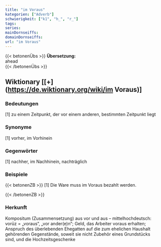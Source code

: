 ```yaml
---
title: "im Voraus"
kategorien: ["Adverb"]
schwierigkeit: ["k1", "h_", "r_"]
tags:
series:
mainDornseiffs:
domainDornseiffs:
url: "im Voraus"
---
```


{{< betonenÜbs >}}
**Übersetzung:**  
ahead  
{{< /betonenÜbs >}}

## Wiktionary [[+](https://de.wiktionary.org/wiki/im Voraus)]

### Bedeutungen
[1] zu einem Zeitpunkt, der vor einem anderen, bestimmten Zeitpunkt liegt  

### Synonyme
[1] vorher, im Vorhinein  

### Gegenwörter
[1] nachher, im Nachhinein, nachträglich  

### Beispiele
{{< betonenZB >}}
[1] Die Ware muss im Voraus bezahlt werden.  

{{< /betonenZB >}}
### Herkunft
Kompositum (Zusammensetzung) aus vor und aus – mittelhochdeutsch: vorūz = „voraus“, „vor ander(e)n“; Geld, das Arbeiter voraus erhalten; Anspruch des überlebenden Ehegatten auf die zum ehelichen Haushalt gehörenden Gegenstände, soweit sie nicht Zubehör eines Grundstücks sind, und die Hochzeitsgeschenke  


